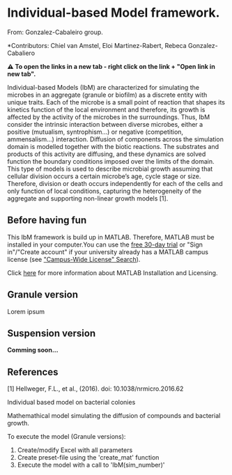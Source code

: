 # Individual-based Model framework.

From: Gonzalez-Cabaleiro group.

*Contributors: Chiel van Amstel, Eloi Martinez-Rabert, Rebeca Gonzalez-Cabaliero

**:warning: To open the links in a new tab - right click on the link + "Open link in new tab".**

Individual-based Models (IbM) are characterized for simulating the microbes in an 
aggregate (granule or biofilm) as a discrete entity with unique traits. Each of the microbe is 
a small point of reaction that shapes its kinetics function of the local environment and 
therefore, its growth is affected by the activity of the microbes in the surroundings. Thus, 
IbM consider the intrinsic interaction between diverse microbes, either a positive 
(mutualism, syntrophism…) or negative (competition, ammensalism…) interaction. Diffusion 
of components across the simulation domain is modelled together with the biotic reactions. 
The substrates and products of this activity are diffusing, and these dynamics are solved 
function the boundary conditions imposed over the limits of the domain. This type of models 
is used to describe microbial growth assuming that cellular division occurs a certain 
microbe’s age, cycle stage or size. Therefore, division or death occurs independently for 
each of the cells and only function of local conditions, capturing the heterogeneity of the aggregate 
and supporting non-linear growth models [1].


## Before having fun

This IbM framework is build up in MATLAB. Therefore, MATLAB must be installed in your 
computer.You can use the [free 30-day trial](https://www.mathworks.com/campaigns/products/trials.html?ef_id=CjwKCAjwqJSaBhBUEiwAg5W9p96Y1NtC8BCa4Pw_wm3sswXR27ZkvuHZtWMOMUntOrmDSc1Ib3MGCRoCILQQAvD_BwE:G:s&s_kwcid=AL!8664!3!463011314378!p!!g!!matlab%20downlaod&s_eid=ppc_6588247642&q=matlab%20downlaod&gclid=CjwKCAjwqJSaBhBUEiwAg5W9p96Y1NtC8BCa4Pw_wm3sswXR27ZkvuHZtWMOMUntOrmDSc1Ib3MGCRoCILQQAvD_BwE) or "Sign in"/"Create account" if your university already has a MATLAB campus license (see ["Campus-Wide License" Search](https://www.mathworks.com/academia/tah-support-program/eligibility.html)).

Click [here](https://www.mathworks.com/help/install/) for more information about MATLAB Installation and Licensing.

## Granule version

Lorem ipsum

## Suspension version

**Comming soon...**

## References

[1] Hellweger, F.L., et al., (2016). doi: 10.1038/nrmicro.2016.62

Individual based model on bacterial colonies

Mathemathical model simulating the diffusion of compounds and bacterial growth.

To execute the model (Granule versions):

1. Create/modify Excel with all parameters
2. Create preset-file using the 'create_mat' function
3. Execute the model with a call to 'IbM(sim_number)'
